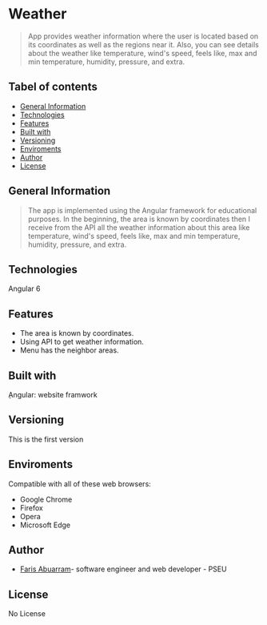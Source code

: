 # Weather
> App provides weather information where the user is located based on its coordinates as well as the regions near it. Also, you can see details about the weather like            temperature, wind's speed, feels like, max and min temperature, humidity, pressure, and extra.

## Tabel of contents 
- [General Information](#General-Information)
- [Technologies](#Technologies)
- [Features](#Features)
- [Built with](#Built-with)
- [Versioning](#Versioning)
- [Enviroments](#Enviroments)
- [Author](#Author)
- [License](#License)

## General Information
> The app is implemented using the Angular framework for educational purposes. In the beginning, the area is known by coordinates then I receive from the API all the weather     information about this area like temperature, wind's speed, feels like, max and min temperature, humidity, pressure, and extra.

## Technologies
Angular 6

## Features
- The area is known by coordinates.
- Using API to get weather information.
- Menu has the neighbor areas.

## Built with 
 ِAngular: website framwork
 
## Versioning
This is the first version

## Enviroments
Compatible with all of these web browsers:
- Google Chrome
- Firefox
- Opera
- Microsoft Edge

## Author 
- [Faris Abuarram](mailto:aburamf@gmail.com)- software engineer and web developer - PSEU

## License 
No License
